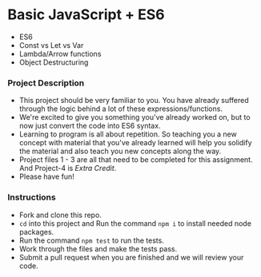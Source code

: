# Basic JavaScript + ES6
* ES6
* Const vs Let vs Var
* Lambda/Arrow functions
* Object Destructuring

### Project Description
* This project should be very familiar to you. You have already suffered through the logic behind a lot of these expressions/functions.
* We're excited to give you something you've already worked on, but to now just convert the code into ES6 syntax.
* Learning to program is all about repetition. So teaching you a new concept with material that you've already learned will help you solidify the material and also teach you new concepts along the way.
* Project files 1 - 3 are all that need to be completed for this assignment. And Project-4 is *Extra Credit*.
* Please have fun!

### Instructions
* Fork and clone this repo.
* `cd` into this project and Run the command `npm i` to install needed node packages.
* Run the command `npm test` to run the tests.
* Work through the files and make the tests pass.
* Submit a pull request when you are finished and we will review your code.
